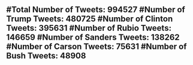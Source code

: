 #Total Number of Tweets: 994527 
#Number of Trump Tweets: 480725
#Number of Clinton Tweets: 395631
#Number of Rubio Tweets: 146659
#Number of Sanders Tweets: 138262
#Number of Carson Tweets: 75631
#Number of Bush Tweets: 48908
---
